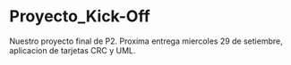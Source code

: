 # Proyecto_Kick-Off

Nuestro proyecto final de P2.
Proxima entrega miercoles 29 de setiembre, aplicacion de tarjetas CRC y UML.